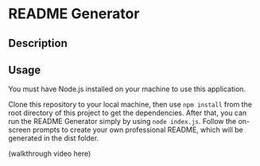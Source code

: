 # README Generator

## Description

## Usage

You must have Node.js installed on your machine to use this application.

Clone this repository to your local machine, then use ``` npm install ``` from the root directory of this project to get the dependencies. After that, you can run the README Generator simply by using ``` node index.js ```. Follow the on-screen prompts to create your own professional README, which will be generated in the dist folder.

(walkthrough video here)